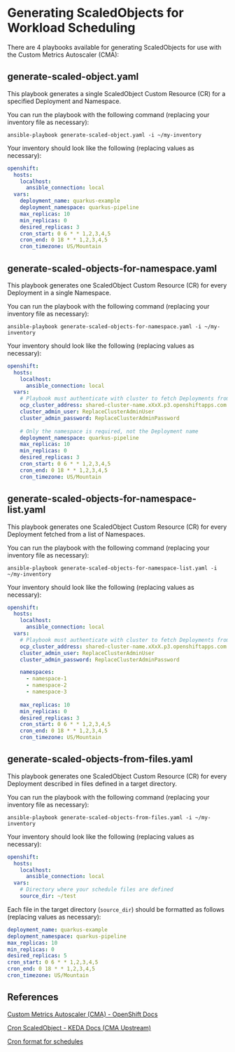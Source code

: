 # Generating ScaledObjects for Workload Scheduling

There are 4 playbooks available for generating ScaledObjects for use with the Custom Metrics Autoscaler (CMA):

## generate-scaled-object.yaml

This playbook generates a single ScaledObject Custom Resource (CR) for a specified Deployment and Namespace.

You can run the playbook with the following command (replacing your inventory file as necessary):

```
ansible-playbook generate-scaled-object.yaml -i ~/my-inventory
```

Your inventory should look like the following (replacing values as necessary):

```yaml
openshift:
  hosts:
    localhost:
      ansible_connection: local
  vars:    
    deployment_name: quarkus-example
    deployment_namespace: quarkus-pipeline
    max_replicas: 10
    min_replicas: 0
    desired_replicas: 3
    cron_start: 0 6 * * 1,2,3,4,5
    cron_end: 0 18 * * 1,2,3,4,5
    cron_timezone: US/Mountain
```

## generate-scaled-objects-for-namespace.yaml

This playbook generates one ScaledObject Custom Resource (CR) for every Deployment in a single Namespace.

You can run the playbook with the following command (replacing your inventory file as necessary):

```
ansible-playbook generate-scaled-objects-for-namespace.yaml -i ~/my-inventory
```

Your inventory should look like the following (replacing values as necessary):

```yaml
openshift:
  hosts:
    localhost:
      ansible_connection: local
  vars:
    # Playbook must authenticate with cluster to fetch Deployments from Namespace
    ocp_cluster_address: shared-cluster-name.xXxX.p3.openshiftapps.com
    cluster_admin_user: ReplaceClusterAdminUser
    cluster_admin_password: ReplaceClusterAdminPassword
    
    # Only the namespace is required, not the Deployment name
    deployment_namespace: quarkus-pipeline
    max_replicas: 10
    min_replicas: 0
    desired_replicas: 3
    cron_start: 0 6 * * 1,2,3,4,5
    cron_end: 0 18 * * 1,2,3,4,5
    cron_timezone: US/Mountain
```

## generate-scaled-objects-for-namespace-list.yaml

This playbook generates one ScaledObject Custom Resource (CR) for every Deployment fetched from a list of Namespaces.

You can run the playbook with the following command (replacing your inventory file as necessary):

```
ansible-playbook generate-scaled-objects-for-namespace-list.yaml -i ~/my-inventory
```

Your inventory should look like the following (replacing values as necessary):

```yaml
openshift:
  hosts:
    localhost:
      ansible_connection: local
  vars:
    # Playbook must authenticate with cluster to fetch Deployments from Namespaces
    ocp_cluster_address: shared-cluster-name.xXxX.p3.openshiftapps.com
    cluster_admin_user: ReplaceClusterAdminUser
    cluster_admin_password: ReplaceClusterAdminPassword

    namespaces:
      - namespace-1
      - namespace-2
      - namespace-3
    
    max_replicas: 10
    min_replicas: 0
    desired_replicas: 3
    cron_start: 0 6 * * 1,2,3,4,5
    cron_end: 0 18 * * 1,2,3,4,5
    cron_timezone: US/Mountain
```

## generate-scaled-objects-from-files.yaml

This playbook generates one ScaledObject Custom Resource (CR) for every Deployment described in files defined in a target directory.

You can run the playbook with the following command (replacing your inventory file as necessary):

```
ansible-playbook generate-scaled-objects-from-files.yaml -i ~/my-inventory
```

Your inventory should look like the following (replacing values as necessary):

```yaml
openshift:
  hosts:
    localhost:
      ansible_connection: local
  vars:
    # Directory where your schedule files are defined
    source_dir: ~/test
```

Each file in the target directory (`source_dir`) should be formatted as follows (replacing values as necessary):

```yaml
deployment_name: quarkus-example
deployment_namespace: quarkus-pipeline
max_replicas: 10
min_replicas: 0
desired_replicas: 5
cron_start: 0 6 * * 1,2,3,4,5
cron_end: 0 18 * * 1,2,3,4,5
cron_timezone: US/Mountain
```

## References
[Custom Metrics Autoscaler (CMA) - OpenShift Docs](https://docs.openshift.com/container-platform/4.17/nodes/cma/nodes-cma-autoscaling-custom.html)

[Cron ScaledObject - KEDA Docs (CMA Upstream)](https://keda.sh/docs/2.16/scalers/cron/)

[Cron format for schedules](https://cloud.google.com/scheduler/docs/configuring/cron-job-schedules)